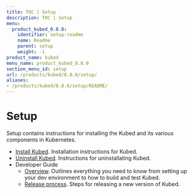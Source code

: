 ```yaml
---
title: TOC | Setup
description: TOC | Setup
menu:
  product_kubed_0.8.0:
    identifier: setup-readme
    name: Readme
    parent: setup
    weight: -1
product_name: kubed
menu_name: product_kubed_0.8.0
section_menu_id: setup
url: /products/kubed/0.8.0/setup/
aliases:
- /products/kubed/0.8.0/setup/README/
---
```


# Setup

Setup contains instructions for installing the Kubed and its various components in Kubernetes.

- [Install Kubed](/products/kubed/0.8.0/setup/install). Installation instructions for Kubed.
- [Uninstall Kubed](/products/kubed/0.8.0/setup/uninstall). Instructions for uninstallating Kubed.
- Developer Guide
  - [Overview](/products/kubed/0.8.0/setup/developer-guide/overview). Outlines everything you need to know from setting up your dev environment to how to build and test Kubed.
  - [Release process](/products/kubed/0.8.0/setup/developer-guide/release). Steps for releasing a new version of Kubed.
